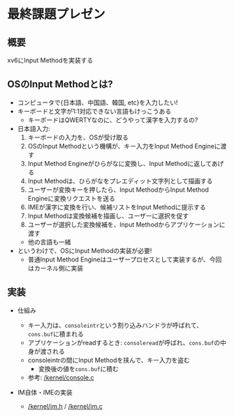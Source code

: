 # 最終課題プレゼン

## 概要

xv6にInput Methodを実装する

## OSのInput Methodとは?

- コンピュータで{日本語、中国語、韓国, etc}を入力したい!
- キーボードと文字が1:1対応できない言語もけっこうある
  - キーボードはQWERTYなのに、どうやって漢字を入力するの?
- 日本語入力:  
  1. キーボードの入力を、OSが受け取る
  2. OSのInput Methodという機構が、キー入力をInput Method Engineに渡す
  3. Input Method Engineがひらがなに変換し、Input Methodに返してあげる
  4. Input Methodは、ひらがなをプレエディット文字列として描画する
  5. ユーザーが変換キーを押したら、Input MethodからInput Method Engineに変換リクエストを送る
  6. IMEが漢字に変換を行い、候補リストをInput Methodに提示する
  7. Input Methodは変換候補を描画し、ユーザーに選択を促す
  8. ユーザーが選択した変換候補を、Input Methodからアプリケーションに渡す
  - 他の言語も一緒
- というわけで、OSにInput Methodの実装が必要!
  - 普通Input Method Engineはユーザープロセスとして実装するが、今回はカーネル側に実装

## 実装

- 仕組み
  - キー入力は、`consoleintr`という割り込みハンドラが呼ばれて、`cons.buf`に積まれる
  - アプリケーションがreadするとき: `consoleread`が呼ばれ、`cons.buf`の中身が渡される
  - consoleintrの間にInput Methodを挟んで、キー入力を盗む
    - 変換後の値を`cons.buf`に積む
  - 参考: [/kernel/console.c](/kernel/console.c)

- IM自体・IMEの実装
  - [/kernel/im.h](/kernel/im.h) / [/kernel/im.c](/kernel/im.c)
